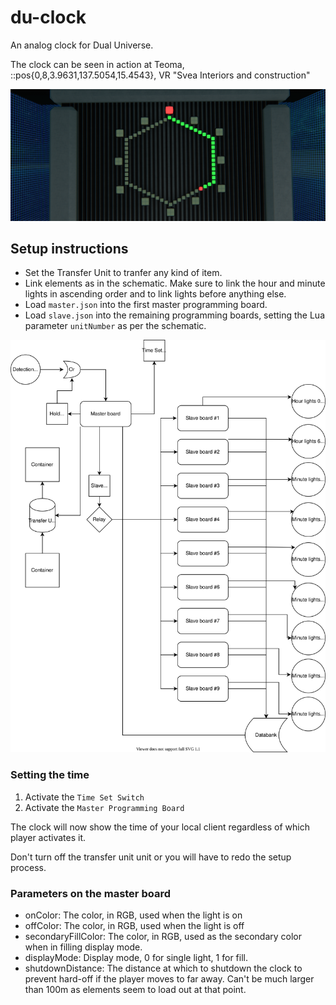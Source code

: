 # du-clock

An analog clock for Dual Universe.

The clock can be seen in action at Teoma, ::pos{0,8,3.9631,137.5054,15.4543}, VR "Svea Interiors and construction"

![example](https://raw.githubusercontent.com/PerMalmberg/du-clock/main/example.png "Links")

## Setup instructions

- Set the Transfer Unit to tranfer any kind of item.
- Link elements as in the schematic. Make sure to link the hour and minute lights in ascending order and to link lights before anything else.
- Load `master.json` into the first master programming board.
- Load `slave.json` into the remaining programming boards, setting the Lua parameter `unitNumber` as per the schematic.

![Schematic](https://raw.githubusercontent.com/PerMalmberg/du-clock/main/Links.svg "Links")

### Setting the time
 
1. Activate the `Time Set Switch` 
2. Activate the `Master Programming Board`

The clock will now show the time of your local client regardless of which player activates it.

Don't turn off the transfer unit unit or you will have to redo the setup process.

### Parameters on the master board

- onColor: The color, in RGB, used when the light is on
- offColor: The color, in RGB, used when the light is off
- secondaryFillColor: The color, in RGB, used as the secondary color when in filling display mode.
- displayMode: Display mode, 0 for single light, 1 for fill.
- shutdownDistance: The distance at which to shutdown the clock to prevent hard-off if the player moves to far away. Can't be much larger than 100m as elements seem to load out at that point.


